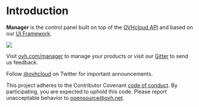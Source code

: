 # Introduction

**Manager** is the control panel built on top of the [OVHcloud API](https://api.ovh.com/) and based on our [UI Framework](https://github.com/ovh-ux/ovh-ui-kit).

![](/manager/assets/img/control-panel-public-cloud.jpg)

Visit [ovh.com/manager](https://ovh.com/manager) to manage your products or visit our [Gitter](https://gitter.im/ovh/ux) to send us feedback.

Follow [@ovhcloud](https://twitter.com/ovhcloud) on Twitter for important
announcements.

This project adheres to the Contributor Covenant [code of conduct](https://github.com/ovh/.github/tree/master/CODE_OF_CONDUCT.md).
By participating, you are expected to uphold this code. Please report unacceptable behavior to opensource@ovh.net.
